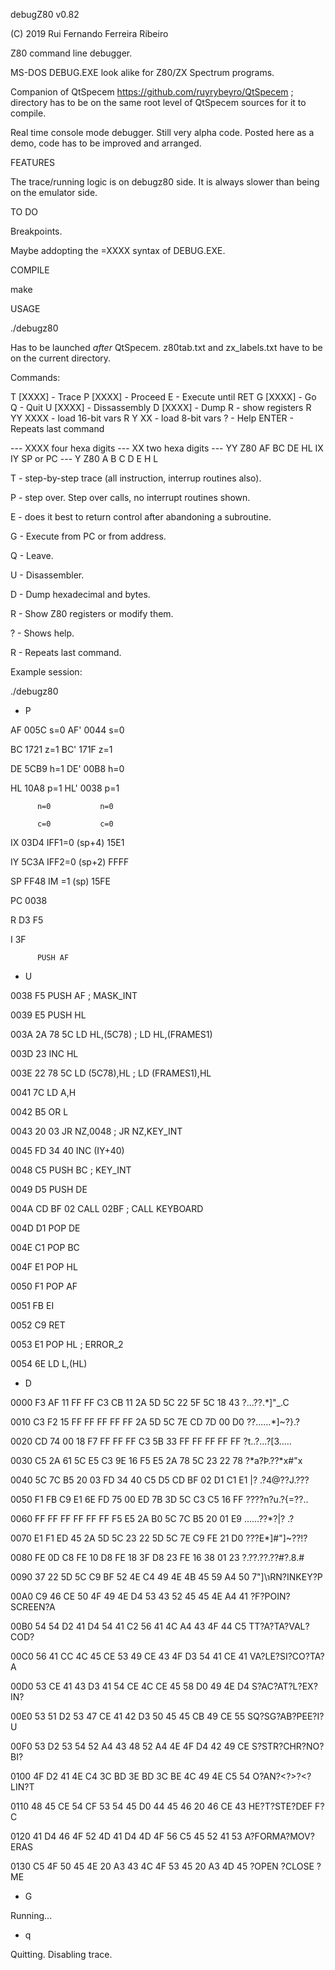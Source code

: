 
debugZ80 v0.82

(C) 2019 Rui Fernando Ferreira Ribeiro

Z80 command line debugger.

MS-DOS DEBUG.EXE look alike for Z80/ZX Spectrum programs.

Companion of QtSpecem https://github.com/ruyrybeyro/QtSpecem ; directory has to be on the same root level of QtSpecem sources for it to compile.

Real time console mode debugger. Still very alpha code. Posted here as a demo, code has to be improved and arranged.


FEATURES

The trace/running logic is on debugz80 side. It is always slower than being on the emulator side.

TO DO

Breakpoints.

Maybe addopting the =XXXX syntax of DEBUG.EXE.

COMPILE

make

USAGE

./debugz80

Has to be launched *after* QtSpecem. z80tab.txt	and zx_labels.txt have to be on the current directory.

Commands:
   
 T [XXXX]  - Trace
 P [XXXX]  - Proceed
 E         - Execute until RET
 G [XXXX]  - Go
 Q         - Quit
 U [XXXX]  - Dissassembly
 D [XXXX]  - Dump
 R         - show registers
 R YY XXXX - load 16-bit vars
 R Y XX    - load 8-bit vars
 ?         - Help
 ENTER     - Repeats last command

 --- XXXX four hexa digits
 --- XX   two  hexa digits
 --- YY   Z80 AF BC DE HL IX IY SP or PC
 --- Y    Z80 A B C D E H L

T - step-by-step trace (all instruction, interrup routines also).

P - step over. Step over calls, no interrupt routines shown.

E - does it best to return control after abandoning a subroutine.

G - Execute from PC or from address.

Q - Leave.

U - Disassembler.

D - Dump hexadecimal and bytes.

R - Show Z80 registers or modify them.

? - Shows help.

R - Repeats last command.

Example session:

./debugz80 

- P
                            
 AF 005C  s=0  AF' 0044 s=0 

 BC 1721  z=1  BC' 171F z=1 

 DE 5CB9  h=1  DE' 00B8 h=0 

 HL 10A8  p=1  HL' 0038 p=1 

          n=0           n=0 

          c=0           c=0 
                            
 IX 03D4 IFF1=0 (sp+4) 15E1 

 IY 5C3A IFF2=0 (sp+2) FFFF 

 SP FF48 IM  =1 (sp)   15FE 

 PC 0038                    

 R  D3    F5                

 I  3F                      

          PUSH AF           
                            
- U

0038 F5             PUSH	AF ; MASK_INT   

0039 E5             PUSH	HL

003A 2A 78 5C       LD	HL,(5C78) ; LD	HL,(FRAMES1)

003D 23             INC	HL

003E 22 78 5C       LD	(5C78),HL ; LD	(FRAMES1),HL

0041 7C             LD	A,H

0042 B5             OR	L

0043 20 03          JR	NZ,0048 ; JR	NZ,KEY_INT

0045 FD 34 40       INC	(IY+40)

0048 C5             PUSH	BC ; KEY_INT   

0049 D5             PUSH	DE

004A CD BF 02       CALL	02BF ; CALL	KEYBOARD

004D D1             POP	DE

004E C1             POP	BC

004F E1             POP	HL

0050 F1             POP	AF

0051 FB             EI

0052 C9             RET

0053 E1             POP	HL ; ERROR_2   

0054 6E             LD	L,(HL)

- D

 0000 F3 AF 11 FF FF C3 CB 11 2A 5D 5C 22 5F 5C 18 43 ?...??.*]\"_\.C 

 0010 C3 F2 15 FF FF FF FF FF 2A 5D 5C 7E CD 7D 00 D0 ??......*]\~?}.? 

 0020 CD 74 00 18 F7 FF FF FF C3 5B 33 FF FF FF FF FF ?t..?...?[3..... 

 0030 C5 2A 61 5C E5 C3 9E 16 F5 E5 2A 78 5C 23 22 78 ?*a\?Þ.??*x\#"x 

 0040 5C 7C B5 20 03 FD 34 40 C5 D5 CD BF 02 D1 C1 E1 \|? .?4@??Ϳ.??? 

 0050 F1 FB C9 E1 6E FD 75 00 ED 7B 3D 5C C3 C5 16 FF ????n?u.?{=\??.. 

 0060 FF FF FF FF FF FF F5 E5 2A B0 5C 7C B5 20 01 E9 ......??*?\|? .? 

 0070 E1 F1 ED 45 2A 5D 5C 23 22 5D 5C 7E C9 FE 21 D0 ???E*]\#"]\~??!? 

 0080 FE 0D C8 FE 10 D8 FE 18 3F D8 23 FE 16 38 01 23 ?.??.??.??#?.8.# 

 0090 37 22 5D 5C C9 BF 52 4E C4 49 4E 4B 45 59 A4 50 7"]\ɿRN?INKEY?P 

 00A0 C9 46 CE 50 4F 49 4E D4 53 43 52 45 45 4E A4 41 ?F?POIN?SCREEN?A 

 00B0 54 54 D2 41 D4 54 41 C2 56 41 4C A4 43 4F 44 C5 TT?A?TA?VAL?COD? 

 00C0 56 41 CC 4C 45 CE 53 49 CE 43 4F D3 54 41 CE 41 VA?LE?SI?CO?TA?A 

 00D0 53 CE 41 43 D3 41 54 CE 4C CE 45 58 D0 49 4E D4 S?AC?AT?L?EX?IN? 

 00E0 53 51 D2 53 47 CE 41 42 D3 50 45 45 CB 49 CE 55 SQ?SG?AB?PEE?I?U 

 00F0 53 D2 53 54 52 A4 43 48 52 A4 4E 4F D4 42 49 CE S?STR?CHR?NO?BI? 

 0100 4F D2 41 4E C4 3C BD 3E BD 3C BE 4C 49 4E C5 54 O?AN?<?>?<?LIN?T 

 0110 48 45 CE 54 CF 53 54 45 D0 44 45 46 20 46 CE 43 HE?T?STE?DEF F?C 

 0120 41 D4 46 4F 52 4D 41 D4 4D 4F 56 C5 45 52 41 53 A?FORMA?MOV?ERAS 

 0130 C5 4F 50 45 4E 20 A3 43 4C 4F 53 45 20 A3 4D 45 ?OPEN ?CLOSE ?ME 

- G

Running...

- q

Quitting. Disabling trace.

